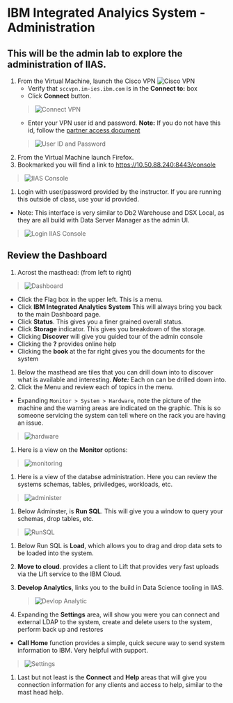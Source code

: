 #   IBM Integrated Analyics System - Administration  

## This will be the admin lab to explore the administration of IIAS.

1. From the Virtual Machine, launch the Cisco VPN ![Cisco VPN](./images/cisco.png)
    * Verify that `sccvpn.im-ies.ibm.com` is in the **Connect to:** box
    * Click **Connect** button.
    >![Connect VPN](./images/vpnlogin.png)
    * Enter your VPN user id and password.  **Note:** If you do not have this id, follow the [partner access document](../../../PartnerAccess.md) 
    >![User ID and Password](./images/userpassword.png)   
1. From the Virtual Machine launch Firefox.
1. Bookmarked you will find a link to https://10.50.88.240:8443/console  
>![IIAS Console](./images/launchConsole.png)
1. Login with user/password provided by the instructor. If you are running this outside of class, use your id provided.
  *  Note: This interface is very similar to Db2 Warehouse and DSX Local, as they are all build with Data Server Manager as the admin UI.
  >![Login IIAS Console](./images/iiasLogin.png)

## Review the Dashboard
1. Acrost the masthead: (from left to right)
>![Dashboard](./images/iiasdashboard.png)
  * Click the Flag box in the upper left.  This is a menu.
  * Click **IBM Integrated Analytics System**  This will always bring you back to the main Dashboard page.
  * Click **Status**.  This gives you a finer grained overall status.
  * Click **Storage** indicator.   This gives you breakdown of the storage.
  * Clicking **Discover** will give you guided tour of the admin console
  * Clicking the **?** provides online help
  * Clicking the **book** at the far right gives you the documents for the system
1.  Below the masthead are tiles that you can drill down into to discover what is available and interesting.  ***Note:*** Each on can be drilled down into.
1. Click the Menu and review each of topics in the menu.
  * Expanding `Monitor > System > Hardware`, note the picture of the machine and the warning areas are indicated on the graphic.  This is so someone servicing the system can tell where on the rack you are having an issue.
  >![hardware](./images/hardware.png)
1. Here is a view on the **Monitor** options:
  >![monitoring](./images/monitor.png)
1. Here is a view of the databse administration. Here you can review the systems schemas, tables, priviledges, workloads, etc.
  >![administer](./images/administration.png) 
1. Below Adminster, is **Run SQL**.  This will give you a window to query your schemas, drop tables, etc.
  >![RunSQL](./images/runsql.png)
1. Below Run SQL is **Load**, which allows you to drag and drop data sets to be loaded into the system.
1. **Move to cloud**. provides a client to Lift that provides very fast uploads via the Lift service to the IBM Cloud.
1. **Develop Analytics**, links you to the build in Data Science tooling in IIAS.
   >![Devlop Analytic](./images/advanalytics.png)
    
1. Expanding the **Settings** area, will show you were you can connect and external LDAP to the system, create and delete users to the system, perform back up and restores
  * **Call Home** function provides a simple, quick secure way to send system information to IBM.  Very helpful with support.
   >![Settings](./images/settings.png)
1. Last but not least is the **Connect** and **Help** areas that will give you connection information for any clients and access to help, similar to the mast head help.
